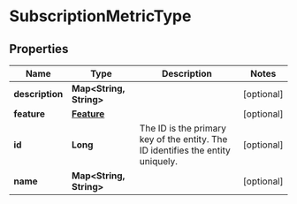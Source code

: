 
# SubscriptionMetricType

## Properties
Name | Type | Description | Notes
------------ | ------------- | ------------- | -------------
**description** | **Map&lt;String, String&gt;** |  |  [optional]
**feature** | [**Feature**](Feature.md) |  |  [optional]
**id** | **Long** | The ID is the primary key of the entity. The ID identifies the entity uniquely. |  [optional]
**name** | **Map&lt;String, String&gt;** |  |  [optional]



